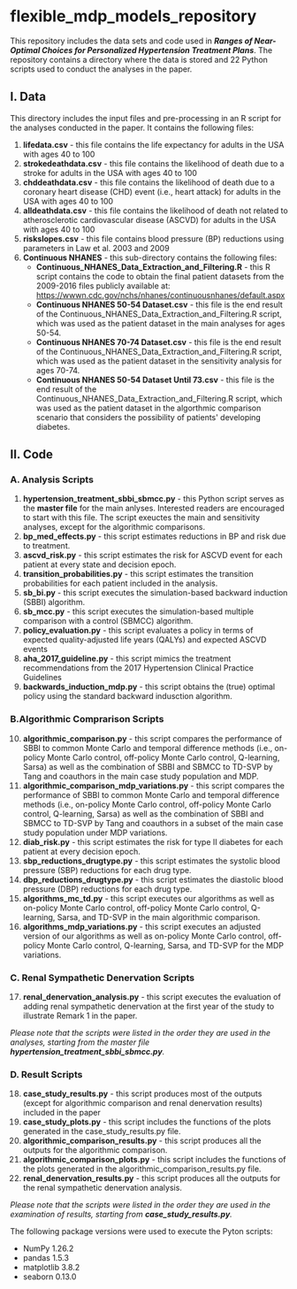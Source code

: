 # flexible_mdp_models_repository

This repository includes the data sets and code used in ***Ranges of Near-Optimal Choices for Personalized Hypertension Treatment Plans***. The repository contains a directory where the data is stored and 22 Python scripts used to conduct the analyses in the paper.

## I. Data
This directory includes the input files and pre-processing in an R script for the analyses conducted in the paper. It contains the following files:
1. **lifedata.csv** - this file contains the life expectancy for adults in the USA with ages 40 to 100
2. **strokedeathdata.csv** - this file contains the likelihood of death due to a stroke for adults in the USA with ages 40 to 100
3. **chddeathdata.csv** - this file contains the likelihood of death due to a coronary heart disease (CHD) event (i.e., heart attack) for adults in the USA with ages 40 to 100
4. **alldeathdata.csv** - this file contains the likelihood of death not related to atherosclerotic cardiovascular disease (ASCVD) for adults in the USA with ages 40 to 100
5. **riskslopes.csv** - this file contains blood pressure (BP) reductions using parameters in Law et al. 2003 and 2009
6. **Continuous NHANES** - this sub-directory contains the following files:
    - **Continuous_NHANES_Data_Extraction_and_Filtering.R** - this R script contains the code to obtain the final patient datasets from the 2009-2016 files publicly available at: https://wwwn.cdc.gov/nchs/nhanes/continuousnhanes/default.aspx
    - **Continuous NHANES 50-54 Dataset.csv** - this file is the end result of the Continuous_NHANES_Data_Extraction_and_Filtering.R script, which was used as the patient dataset in the main analyses for ages 50-54.
	- **Continuous NHANES 70-74 Dataset.csv** - this file is the end result of the Continuous_NHANES_Data_Extraction_and_Filtering.R script, which was used as the patient dataset in the sensitivity analysis for ages 70-74.
	- **Continuous NHANES 50-54 Dataset Until 73.csv** - this file is the end result of the Continuous_NHANES_Data_Extraction_and_Filtering.R script, which was used as the patient dataset in the algorthmic comparison scenario that considers the possibility of patients' developing diabetes.

## II. Code
### A. Analysis Scripts
1. **hypertension_treatment_sbbi_sbmcc.py** - this Python script serves as the **master file** for the main anlyses. Interested readers are encouraged to start with this file. The script exeuctes the main and sensitivity analyses, except for the algorithmic comparisons. 
2. **bp_med_effects.py** - this script estimates reductions in BP and risk due to treatment. 
3. **ascvd_risk.py** - this script estimates the risk for ASCVD event for each patient at every state and decision epoch.
4. **transition_probabilities.py** - this script estimates the transition probabilities for each patient included in the analysis.
5. **sb_bi.py** - this script executes the simulation-based backward induction (SBBI) algorithm.
6. **sb_mcc.py** - this script executes the simulation-based multiple comparison with a control (SBMCC) algorithm.
7. **policy_evaluation.py** - this script evaluates a policy in terms of expected quality-adjusted life years (QALYs) and expected ASCVD events
8. **aha_2017_guideline.py** - this script mimics the treatment recommendations from the 2017 Hypertension Clinical Practice Guidelines
9. **backwards_induction_mdp.py** - this script obtains the (true) optimal policy using the standard backward indusction algorithm. 

### B.Algorithmic Comprarison Scripts
10. **algorithmic_comparison.py** - this script compares the performance of SBBI to common Monte Carlo and temporal difference methods (i.e., on-policy Monte Carlo control, off-policy Monte Carlo control, Q-learning, Sarsa) as well as the combination of SBBI and SBMCC to TD-SVP by Tang and coauthors in the main case study population and MDP.  
11. **algorithmic_comparison_mdp_variations.py** - this script compares the performance of SBBI to common Monte Carlo and temporal difference methods (i.e., on-policy Monte Carlo control, off-policy Monte Carlo control, Q-learning, Sarsa) as well as the combination of SBBI and SBMCC to TD-SVP by Tang and coauthors in a subset of the main case study population under MDP variations.
12. **diab_risk.py** - this script estimates the risk for type II diabetes for each patient at every decision epoch.
13. **sbp_reductions_drugtype.py** - this script estimates the systolic blood pressure (SBP) reductions for each drug type.
14. **dbp_reductions_drugtype.py** - this script estimates the diastolic blood pressure (DBP) reductions for each drug type.
15. **algorithms_mc_td.py** - this script executes our algorithms as well as on-policy Monte Carlo control, off-policy Monte Carlo control, Q-learning, Sarsa, and TD-SVP in the main algorithmic comparison. 
16. **algorithms_mdp_variations.py** - this script executes an adjusted version of our algorithms as well as on-policy Monte Carlo control, off-policy Monte Carlo control, Q-learning, Sarsa, and TD-SVP for the MDP variations.

### C. Renal Sympathetic Denervation Scripts
17. **renal_denervation_analysis.py** - this script executes the evaluation of adding renal sympathetic denervation at the first year of the study to illustrate Remark 1 in the paper.
	
*Please note that the scripts were listed in the order they are used in the analyses, starting from the master file **hypertension_treatment_sbbi_sbmcc.py**.*

### D. Result Scripts
18. **case_study_results.py** - this script produces most of the outputs (except for algorithmic comparison and renal denervation results) included in the paper
19. **case_study_plots.py** - this script includes the functions of the plots generated in the case_study_results.py file.
20. **algorithmic_comparison_results.py** - this script produces all the outputs for the algorithmic comparison.
21. **algorithmic_comparison_plots.py** - this script includes the functions of the plots generated in the algorithmic_comparison_results.py file.
22. **renal_denervation_results.py** - this script produces all the outputs for the renal sympathetic denervation analysis.

*Please note that the scripts were listed in the order they are used in the examination of results, starting from **case_study_results.py**.* 

The following package versions were used to execute the Pyton scripts:
- NumPy 1.26.2
- pandas 1.5.3
- matplotlib 3.8.2
- seaborn 0.13.0